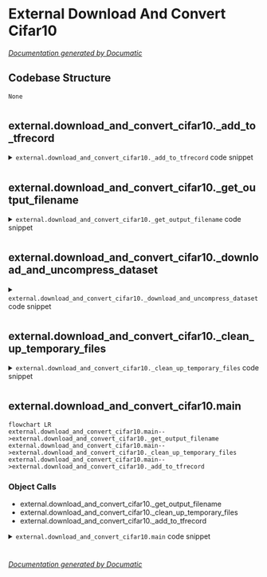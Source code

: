 # External Download And Convert Cifar10

[_Documentation generated by Documatic_](https://www.documatic.com)

<!---Documatic-section-Codebase Structure-start--->
## Codebase Structure

<!---Documatic-block-system_architecture-start--->
```mermaid
None
```
<!---Documatic-block-system_architecture-end--->

# #
<!---Documatic-section-Codebase Structure-end--->

<!---Documatic-section-external.download_and_convert_cifar10._add_to_tfrecord-start--->
## external.download_and_convert_cifar10._add_to_tfrecord

<!---Documatic-section-_add_to_tfrecord-start--->
<!---Documatic-block-external.download_and_convert_cifar10._add_to_tfrecord-start--->
<details>
	<summary><code>external.download_and_convert_cifar10._add_to_tfrecord</code> code snippet</summary>

```python
def _add_to_tfrecord(filename, tfrecord_writer, offset=0):
    with tf.gfile.Open(filename, 'r') as f:
        data = cPickle.load(f)
    images = data['data']
    num_images = images.shape[0]
    images = images.reshape((num_images, 3, 32, 32))
    labels = data['labels']
    with tf.Graph().as_default():
        image_placeholder = tf.placeholder(dtype=tf.uint8)
        encoded_image = tf.image.encode_png(image_placeholder)
        with tf.Session('') as sess:
            for j in range(num_images):
                sys.stdout.write('\r>> Reading file [%s] image %d/%d' % (filename, offset + j + 1, offset + num_images))
                sys.stdout.flush()
                image = np.squeeze(images[j]).transpose((1, 2, 0))
                label = labels[j]
                png_string = sess.run(encoded_image, feed_dict={image_placeholder: image})
                example = dataset_utils.image_to_tfexample(png_string, 'png', _IMAGE_SIZE, _IMAGE_SIZE, label)
                tfrecord_writer.write(example.SerializeToString())
    return offset + num_images
```
</details>
<!---Documatic-block-external.download_and_convert_cifar10._add_to_tfrecord-end--->
<!---Documatic-section-_add_to_tfrecord-end--->

# #
<!---Documatic-section-external.download_and_convert_cifar10._add_to_tfrecord-end--->

<!---Documatic-section-external.download_and_convert_cifar10._get_output_filename-start--->
## external.download_and_convert_cifar10._get_output_filename

<!---Documatic-section-_get_output_filename-start--->
<!---Documatic-block-external.download_and_convert_cifar10._get_output_filename-start--->
<details>
	<summary><code>external.download_and_convert_cifar10._get_output_filename</code> code snippet</summary>

```python
def _get_output_filename(dataset_dir, split_name):
    return '%s/cifar10_%s.tfrecord' % (dataset_dir, split_name)
```
</details>
<!---Documatic-block-external.download_and_convert_cifar10._get_output_filename-end--->
<!---Documatic-section-_get_output_filename-end--->

# #
<!---Documatic-section-external.download_and_convert_cifar10._get_output_filename-end--->

<!---Documatic-section-external.download_and_convert_cifar10._download_and_uncompress_dataset-start--->
## external.download_and_convert_cifar10._download_and_uncompress_dataset

<!---Documatic-section-_download_and_uncompress_dataset-start--->
<!---Documatic-block-external.download_and_convert_cifar10._download_and_uncompress_dataset-start--->
<details>
	<summary><code>external.download_and_convert_cifar10._download_and_uncompress_dataset</code> code snippet</summary>

```python
def _download_and_uncompress_dataset(dataset_dir):
    filename = _DATA_URL.split('/')[-1]
    filepath = os.path.join(dataset_dir, filename)
    if not os.path.exists(filepath):

        def _progress(count, block_size, total_size):
            sys.stdout.write('\r>> Downloading %s %.1f%%' % (filename, float(count * block_size) / float(total_size) * 100.0))
            sys.stdout.flush()
        (filepath, _) = urllib.request.urlretrieve(_DATA_URL, filepath, _progress)
        print()
        statinfo = os.stat(filepath)
        print('Successfully downloaded', filename, statinfo.st_size, 'bytes.')
        tarfile.open(filepath, 'r:gz').extractall(dataset_dir)
```
</details>
<!---Documatic-block-external.download_and_convert_cifar10._download_and_uncompress_dataset-end--->
<!---Documatic-section-_download_and_uncompress_dataset-end--->

# #
<!---Documatic-section-external.download_and_convert_cifar10._download_and_uncompress_dataset-end--->

<!---Documatic-section-external.download_and_convert_cifar10._clean_up_temporary_files-start--->
## external.download_and_convert_cifar10._clean_up_temporary_files

<!---Documatic-section-_clean_up_temporary_files-start--->
<!---Documatic-block-external.download_and_convert_cifar10._clean_up_temporary_files-start--->
<details>
	<summary><code>external.download_and_convert_cifar10._clean_up_temporary_files</code> code snippet</summary>

```python
def _clean_up_temporary_files(dataset_dir):
    filename = _DATA_URL.split('/')[-1]
    filepath = os.path.join(dataset_dir, filename)
    tf.gfile.Remove(filepath)
    tmp_dir = os.path.join(dataset_dir, 'cifar-10-batches-py')
    tf.gfile.DeleteRecursively(tmp_dir)
```
</details>
<!---Documatic-block-external.download_and_convert_cifar10._clean_up_temporary_files-end--->
<!---Documatic-section-_clean_up_temporary_files-end--->

# #
<!---Documatic-section-external.download_and_convert_cifar10._clean_up_temporary_files-end--->

<!---Documatic-section-external.download_and_convert_cifar10.main-start--->
## external.download_and_convert_cifar10.main

<!---Documatic-section-main-start--->
```mermaid
flowchart LR
external.download_and_convert_cifar10.main-->external.download_and_convert_cifar10._get_output_filename
external.download_and_convert_cifar10.main-->external.download_and_convert_cifar10._clean_up_temporary_files
external.download_and_convert_cifar10.main-->external.download_and_convert_cifar10._add_to_tfrecord
```

### Object Calls

* external.download_and_convert_cifar10._get_output_filename
* external.download_and_convert_cifar10._clean_up_temporary_files
* external.download_and_convert_cifar10._add_to_tfrecord

<!---Documatic-block-external.download_and_convert_cifar10.main-start--->
<details>
	<summary><code>external.download_and_convert_cifar10.main</code> code snippet</summary>

```python
def main(_):
    dataset_dir = FLAGS.dataset_dir
    if not tf.gfile.Exists(dataset_dir):
        tf.gfile.MakeDirs(dataset_dir)
    training_filename = _get_output_filename(dataset_dir, 'train')
    testing_filename = _get_output_filename(dataset_dir, 'test')
    if tf.gfile.Exists(training_filename) and tf.gfile.Exists(testing_filename):
        print('Dataset files already exist. Exiting without re-creating them.')
        return
    dataset_utils.download_and_uncompress_tarball(_DATA_URL, dataset_dir)
    with tf.python_io.TFRecordWriter(training_filename) as tfrecord_writer:
        offset = 0
        for i in range(_NUM_TRAIN_FILES):
            filename = os.path.join(dataset_dir, 'cifar-10-batches-py', 'data_batch_%d' % (i + 1))
            offset = _add_to_tfrecord(filename, tfrecord_writer, offset)
    with tf.python_io.TFRecordWriter(testing_filename) as tfrecord_writer:
        filename = os.path.join(dataset_dir, 'cifar-10-batches-py', 'test_batch')
        _add_to_tfrecord(filename, tfrecord_writer)
    labels_to_class_names = dict(zip(range(len(_CLASS_NAMES)), _CLASS_NAMES))
    dataset_utils.write_label_file(labels_to_class_names, dataset_dir)
    _clean_up_temporary_files(dataset_dir)
    print('\nFinished converting the Cifar10 dataset!')
```
</details>
<!---Documatic-block-external.download_and_convert_cifar10.main-end--->
<!---Documatic-section-main-end--->

# #
<!---Documatic-section-external.download_and_convert_cifar10.main-end--->

[_Documentation generated by Documatic_](https://www.documatic.com)